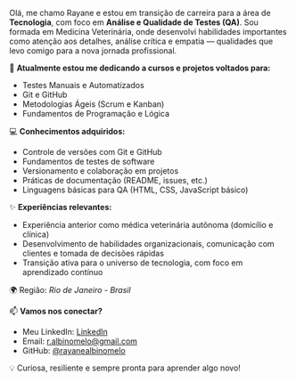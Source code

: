 Olá, me chamo Rayane e estou em transição de carreira para a área de **Tecnologia**, com foco em **Análise e Qualidade de Testes (QA)**. Sou formada em Medicina Veterinária, onde desenvolvi habilidades importantes como atenção aos detalhes, análise crítica e empatia — qualidades que levo comigo para a nova jornada profissional.

🎯 **Atualmente estou me dedicando a cursos e projetos voltados para:**
- Testes Manuais e Automatizados
- Git e GitHub
- Metodologias Ágeis (Scrum e Kanban)
- Fundamentos de Programação e Lógica

💻 **Conhecimentos adquiridos:**
- Controle de versões com Git e GitHub
- Fundamentos de testes de software
- Versionamento e colaboração em projetos
- Práticas de documentação (README, issues, etc.)
- Linguagens básicas para QA (HTML, CSS, JavaScript básico)

✨ **Experiências relevantes:**
- Experiência anterior como médica veterinária autônoma (domicílio e clínica)
- Desenvolvimento de habilidades organizacionais, comunicação com clientes e tomada de decisões rápidas
- Transição ativa para o universo de tecnologia, com foco em aprendizado contínuo
  
🌍 Região: *Rio de Janeiro - Brasil*

📫 **Vamos nos conectar?**
- Meu LinkedIn: [LinkedIn](https://www.linkedin.com/in/rayane-virgolino-98824a375/) <!-- coloque o link real -->
- Email: r.albinomelo@gmail.com <!-- substitua se desejar -->
- GitHub: [@rayanealbinomelo](https://github.com/rayanealbinomelo) <!-- ajuste para seu nome de usuário -->

💡 Curiosa, resiliente e sempre pronta para aprender algo novo!
